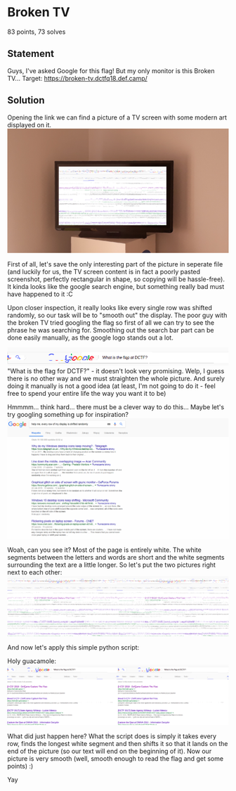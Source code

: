 Broken TV
=========

83 points, 73 solves

Statement
---------

Guys, I've asked Google for this flag! But my only monitor is this Broken TV... 
Target: https://broken-tv.dctfq18.def.camp/ 

Solution
--------

Opening the link we can find a picture of a TV screen with some modern art displayed on it.
![wot](notgoogle.png)

First of all, let's save the only interesting part of the picture in seperate file (and luckily for us, the TV screen content is in fact a poorly pasted screenshot, perfectly rectangular in shape, so copying will be hassle-free).
It kinda looks like the google search engine, but something really bad must have happened to it :C

Upon closer inspection, it really looks like every single row was shifted randomly, so our task will be to "smooth out" the display.
The poor guy with the broken TV tried googling the flag so first of all we can try to see the phrase he was searching for.
Smoothing out the search bar part can be done easily manually, as the google logo stands out a lot.

![nope](quarterofagoogle.png)
"What is the flag for DCTF?" - it doesn't look very promising. Welp, I guess there is no other way and we must straighten the whole picture.
And surely doing it manually is not a good idea (at least, I'm not going to do it - feel free to spend your entire life the way you want it to be)

Hmmmm... think hard... there must be a clever way to do this... Maybe let's try googling something up for inspiration?
![help](thegooglewearentlookingfor.png)

Woah, can you see it? Most of the page is entirely white. The white segments between the letters and words are short and the white segments surrounding the text are a little longer.
So let's put the two pictures right next to each other:
![twotimeswot](twonotgoogles.png)

And now let's apply this simple python script:


Holy guacamole:
![yay](totallygoogle.png)

What did just happen here?
What the script does is simply it takes every row, finds the longest white segment and then shifts it so that it lands on the end of the picture (so our text will end on the beginning of it).
Now our picture is very smooth (well, smooth enough to read the flag and get some points) :)



Yay
